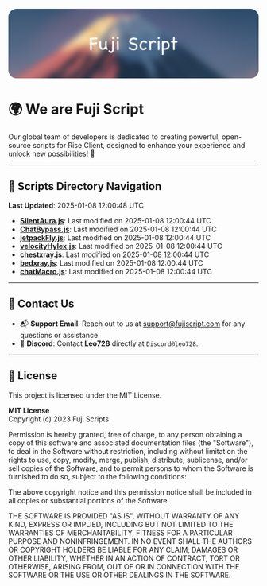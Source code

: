 ![Banner](.github/b.webp)

# 🌍 **We are Fuji Script**

Our global team of developers is dedicated to creating powerful, open-source scripts for Rise Client, designed to enhance your experience and unlock new possibilities! 🌟

---
<!-- SCRIPTS_NAVIGATION_START -->
## 📂 **Scripts Directory Navigation**

**Last Updated**: 2025-01-08 12:00:48 UTC

- **[SilentAura.js](scripts/SilentAura.js)**: Last modified on 2025-01-08 12:00:44 UTC
- **[ChatBypass.js](scripts/ChatBypass.js)**: Last modified on 2025-01-08 12:00:44 UTC
- **[jetpackFly.js](scripts/jetpackFly.js)**: Last modified on 2025-01-08 12:00:44 UTC
- **[velocityHylex.js](scripts/velocityHylex.js)**: Last modified on 2025-01-08 12:00:44 UTC
- **[chestxray.js](scripts/chestxray.js)**: Last modified on 2025-01-08 12:00:44 UTC
- **[bedxray.js](scripts/bedxray.js)**: Last modified on 2025-01-08 12:00:44 UTC
- **[chatMacro.js](scripts/chatMacro.js)**: Last modified on 2025-01-08 12:00:44 UTC

<!-- SCRIPTS_NAVIGATION_END -->

---

## 💬 **Contact Us**  
- 📬 **Support Email**: Reach out to us at [support@fujiscript.com](mailto:support@fujiscript.com) for any questions or assistance.  
- 💬 **Discord**: Contact **Leo728** directly at `Discord@leo728`.

---

## 📜 **License**

This project is licensed under the MIT License.  

**MIT License**  
Copyright (c) 2023 Fuji Scripts  

Permission is hereby granted, free of charge, to any person obtaining a copy of this software and associated documentation files (the "Software"), to deal in the Software without restriction, including without limitation the rights to use, copy, modify, merge, publish, distribute, sublicense, and/or sell copies of the Software, and to permit persons to whom the Software is furnished to do so, subject to the following conditions:  

The above copyright notice and this permission notice shall be included in all copies or substantial portions of the Software.  

THE SOFTWARE IS PROVIDED "AS IS", WITHOUT WARRANTY OF ANY KIND, EXPRESS OR IMPLIED, INCLUDING BUT NOT LIMITED TO THE WARRANTIES OF MERCHANTABILITY, FITNESS FOR A PARTICULAR PURPOSE AND NONINFRINGEMENT. IN NO EVENT SHALL THE AUTHORS OR COPYRIGHT HOLDERS BE LIABLE FOR ANY CLAIM, DAMAGES OR OTHER LIABILITY, WHETHER IN AN ACTION OF CONTRACT, TORT OR OTHERWISE, ARISING FROM, OUT OF OR IN CONNECTION WITH THE SOFTWARE OR THE USE OR OTHER DEALINGS IN THE SOFTWARE.  
